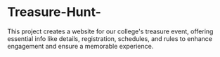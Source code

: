 # Treasure-Hunt-
This project creates a website for our college's treasure event, offering essential info like details, registration, schedules, and rules to enhance engagement and ensure a memorable experience.
